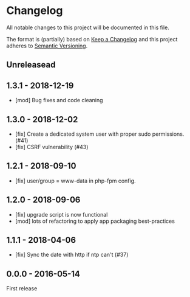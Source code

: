 # Changelog
All notable changes to this project will be documented in this file.

The format is (partially) based on [Keep a Changelog](http://keepachangelog.com/en/1.0.0/)
and this project adheres to [Semantic Versioning](http://semver.org/spec/v2.0.0.html).

## Unreleasead


## 1.3.1 - 2018-12-19

- [mod] Bug fixes and code cleaning

## 1.3.0 - 2018-12-02

- [fix] Create a dedicated system user with proper sudo permissions. (#41)
- [fix] CSRF vulnerability (#43)


## 1.2.1 - 2018-09-10

- [fix] user/group = www-data in php-fpm config.


## 1.2.0 - 2018-09-06

- [fix] upgrade script is now functional
- [mod] lots of refactoring to apply app packaging best-practices


## 1.1.1 - 2018-04-06

- [fix] Sync the date with http if ntp can't (#37)


## 0.0.0 - 2016-05-14

First release

